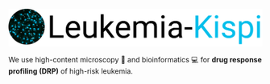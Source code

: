 ![](../images/leukemia-kispi_banner.png)

We use high-content microscopy :microscope: and bioinformatics :computer: for **drug response profiling (DRP)** of high-risk leukemia.
